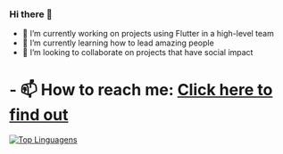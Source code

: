 ### Hi there 👋

- 🔭 I’m currently working on projects using Flutter in a high-level team
- 🌱 I’m currently learning how to lead amazing people
- 👯 I’m looking to collaborate on projects that have social impact



<h1>- 📫 How to reach me: <a href="https://linktr.ee/carloseandrade" target="_blank">Click here to find out</a></h1>


[![Top Linguagens](https://github-readme-stats.vercel.app/api/top-langs/?username=gitcarlosandrade&theme=vision-friendly-dark&&layout=compact)](https://github.com/anuraghazra/github-readme-stats)


<!-- ![Carlos Andrade Status](https://github-readme-stats.vercel.app/api?username=gitcarlosandrade&theme=vision-friendly-dark&show_icons=true) -->

